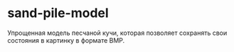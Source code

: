 # sand-pile-model
Упрощенная модель песчаной кучи, которая позволяет сохранять свои состояния в картинку в формате BMP.
